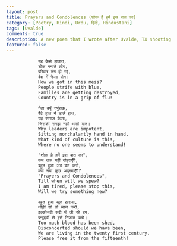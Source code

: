 ```yaml
---
layout: post
title: Prayers and Condolences (शोक है हमें इस बात का)
category: [Poetry, Hindi, Urdu, हिंदी, Hindustani]
tags: [Uvalde]
comments: true
description: A new poem that I wrote after Uvalde, TX shooting
featured: false
---
```

                          
                यह कैसे हालात,
                शोक मनाते लोग,
                परिवार भंग हो रहे,
                देश में फैला रोग।
                How we got in this mess?
                People strife with blue,
                Families are getting destroyed,
                Country is in a grip of flu!

                नेता क्यूँ नपुंसक,
                बैठे हाथ में डाले हाथ,
                यह समाज कैसा,
                जिसकी समझ नहीं आती बात।
                Why leaders are impotent,
                Sitting nonchalantly hand in hand,
                What kind of culture is this,
                Where no one seems to understand!

                "शोक है हमें इस बात का",
                कब तक यही दोहराएँगे,
                बहुत हुआ अब बस करो,
                क्या नया कुछ आज़माएँगे?
                "Prayers and Condolences",
                Till when will we spew?
                I am tired, please stop this,
                Will we try something new?

                बहुत हुआ खून ख़राबा,
                थोड़ी सी तो लाज करो,
                इक्कीसवी सदी में जी रहे हम,
                पन्द्रहवीं से इसे निजात करो।
                Too much blood has been shed,
                Disconcerted should we have been,
                We are living in the twenty first century,
                Please free it from the fifteenth!